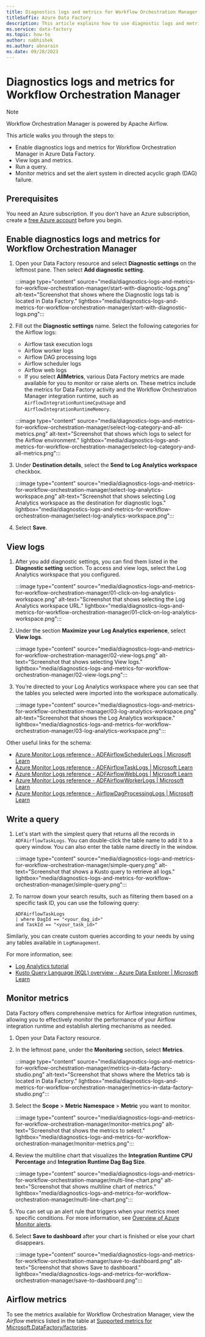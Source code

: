 ```yaml
---
title: Diagnostics logs and metrics for Workflow Orchestration Manager
titleSuffix: Azure Data Factory
description: This article explains how to use diagnostic logs and metrics to monitor the Workflow Orchestration Manager integration runtime.
ms.service: data-factory
ms.topic: how-to
author: nabhishek
ms.author: abnarain
ms.date: 09/28/2023
---
```


# Diagnostics logs and metrics for Workflow Orchestration Manager

> [!NOTE]
> Workflow Orchestration Manager is powered by Apache Airflow.

This article walks you through the steps to:

- Enable diagnostics logs and metrics for Workflow Orchestration Manager in Azure Data Factory.
- View logs and metrics.
- Run a query.
- Monitor metrics and set the alert system in directed acyclic graph (DAG) failure.

## Prerequisites

You need an Azure subscription. If you don't have an Azure subscription, create a [free Azure account](https://azure.microsoft.com/free/) before you begin.

## Enable diagnostics logs and metrics for Workflow Orchestration Manager

1. Open your Data Factory resource and select **Diagnostic settings** on the leftmost pane. Then select **Add diagnostic setting**.

   :::image type="content" source="media/diagnostics-logs-and-metrics-for-workflow-orchestration-manager/start-with-diagnostic-logs.png" alt-text="Screenshot that shows where the Diagnostic logs tab is located in Data Factory." lightbox="media/diagnostics-logs-and-metrics-for-workflow-orchestration-manager/start-with-diagnostic-logs.png":::

1. Fill out the **Diagnostic settings** name. Select the following categories for the Airflow logs:

   - Airflow task execution logs
   - Airflow worker logs
   - Airflow DAG processing logs
   - Airflow scheduler logs
   - Airflow web logs
   - If you select **AllMetrics**, various Data Factory metrics are made available for you to monitor or raise alerts on. These metrics include the metrics for Data Factory activity and the Workflow Orchestration Manager integration runtime, such as `AirflowIntegrationRuntimeCpuUsage` and `AirflowIntegrationRuntimeMemory`.

   :::image type="content" source="media/diagnostics-logs-and-metrics-for-workflow-orchestration-manager/select-log-category-and-all-metrics.png" alt-text="Screenshot that shows which logs to select for the Airflow environment." lightbox="media/diagnostics-logs-and-metrics-for-workflow-orchestration-manager/select-log-category-and-all-metrics.png":::

1. Under **Destination details**, select the **Send to Log Analytics workspace** checkbox.

   :::image type="content" source="media/diagnostics-logs-and-metrics-for-workflow-orchestration-manager/select-log-analytics-workspace.png" alt-text="Screenshot that shows selecting Log Analytics workspace as the destination for diagnostic logs." lightbox="media/diagnostics-logs-and-metrics-for-workflow-orchestration-manager/select-log-analytics-workspace.png":::

1. Select **Save**.

## View logs

1. After you add diagnostic settings, you can find them listed in the **Diagnostic setting** section. To access and view logs, select the Log Analytics workspace that you configured.

   :::image type="content" source="media/diagnostics-logs-and-metrics-for-workflow-orchestration-manager/01-click-on-log-analytics-workspace.png" alt-text="Screenshot that shows selecting the Log Analytics workspace URL." lightbox="media/diagnostics-logs-and-metrics-for-workflow-orchestration-manager/01-click-on-log-analytics-workspace.png":::

1. Under the section **Maximize your Log Analytics experience**, select **View logs**.

   :::image type="content" source="media/diagnostics-logs-and-metrics-for-workflow-orchestration-manager/02-view-logs.png" alt-text="Screenshot that shows selecting View logs." lightbox="media/diagnostics-logs-and-metrics-for-workflow-orchestration-manager/02-view-logs.png":::

1. You're directed to your Log Analytics workspace where you can see that the tables you selected were imported into the workspace automatically.

   :::image type="content" source="media/diagnostics-logs-and-metrics-for-workflow-orchestration-manager/03-log-analytics-workspace.png" alt-text="Screenshot that shows the Log Analytics workspace." lightbox="media/diagnostics-logs-and-metrics-for-workflow-orchestration-manager/03-log-analytics-workspace.png":::

Other useful links for the schema:

- [Azure Monitor Logs reference - ADFAirflowSchedulerLogs | Microsoft Learn](/azure/azure-monitor/reference/tables/ADFAirflowSchedulerLogs)
- [Azure Monitor Logs reference - ADFAirflowTaskLogs | Microsoft Learn](/azure/azure-monitor/reference/tables/adfairflowtasklogs)
- [Azure Monitor Logs reference - ADFAirflowWebLogs | Microsoft Learn](/azure/azure-monitor/reference/tables/adfairflowweblogs)
- [Azure Monitor Logs reference - ADFAirflowWorkerLogs | Microsoft Learn](/azure/azure-monitor/reference/tables/adfairflowworkerlogs)
- [Azure Monitor Logs reference - AirflowDagProcessingLogs | Microsoft Learn](/azure/azure-monitor/reference/tables/AirflowDagProcessingLogs)

## Write a query

1. Let's start with the simplest query that returns all the records in `ADFAirflowTaskLogs`. You can double-click the table name to add it to a query window. You can also enter the table name directly in the window.

   :::image type="content" source="media/diagnostics-logs-and-metrics-for-workflow-orchestration-manager/simple-query.png" alt-text="Screenshot that shows a Kusto query to retrieve all logs." lightbox="media/diagnostics-logs-and-metrics-for-workflow-orchestration-manager/simple-query.png":::

1. To narrow down your search results, such as filtering them based on a specific task ID, you can use the following query:

    ```kusto
    ADFAirflowTaskLogs
    | where DagId == "<your_dag_id>"
    and TaskId == "<your_task_id>"
    ```

Similarly, you can create custom queries according to your needs by using any tables available in `LogManagement`.

For more information, see:

- [Log Analytics tutorial](../azure-monitor/logs/log-analytics-tutorial.md)
- [Kusto Query Language (KQL) overview - Azure Data Explorer | Microsoft Learn](/azure/data-explorer/kusto/query/)

## Monitor metrics

Data Factory offers comprehensive metrics for Airflow integration runtimes, allowing you to effectively monitor the performance of your Airflow integration runtime and establish alerting mechanisms as needed.

1. Open your Data Factory resource.

1. In the leftmost pane, under the **Monitoring** section, select **Metrics**.

   :::image type="content" source="media/diagnostics-logs-and-metrics-for-workflow-orchestration-manager/metrics-in-data-factory-studio.png" alt-text="Screenshot that shows where the Metrics tab is located in Data Factory." lightbox="media/diagnostics-logs-and-metrics-for-workflow-orchestration-manager/metrics-in-data-factory-studio.png":::

1. Select the **Scope** > **Metric Namespace** > **Metric** you want to monitor.

   :::image type="content" source="media/diagnostics-logs-and-metrics-for-workflow-orchestration-manager/monitor-metrics.png" alt-text="Screenshot that shows the metrics to select." lightbox="media/diagnostics-logs-and-metrics-for-workflow-orchestration-manager/monitor-metrics.png":::

1. Review the multiline chart that visualizes the **Integration Runtime CPU Percentage** and **Integration Runtime Dag Bag Size**.

   :::image type="content" source="media/diagnostics-logs-and-metrics-for-workflow-orchestration-manager/multi-line-chart.png" alt-text="Screenshot that shows multiline chart of metrics." lightbox="media/diagnostics-logs-and-metrics-for-workflow-orchestration-manager/multi-line-chart.png":::

1. You can set up an alert rule that triggers when your metrics meet specific conditions.
   For more information, see [Overview of Azure Monitor alerts](/azure/azure-monitor/alerts/alerts-overview).

1. Select **Save to dashboard** after your chart is finished or else your chart disappears.

   :::image type="content" source="media/diagnostics-logs-and-metrics-for-workflow-orchestration-manager/save-to-dashboard.png" alt-text="Screenshot that shows Save to dashboard." lightbox="media/diagnostics-logs-and-metrics-for-workflow-orchestration-manager/save-to-dashboard.png":::

## Airflow metrics

To see the metrics available for Workflow Orchestration Manager, view the *Airflow* metrics listed in the table at [Supported metrics for Microsoft.DataFactory/factories](monitor-data-factory-reference#supported-metrics-for-microsoftdatafactoryfactories).
